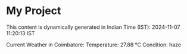 # My Project

This content is dynamically generated in Indian Time (IST): 2024-11-07 11:20:13 IST


Current Weather in Coimbatore:
Temperature: 27.88 °C
Condition: haze
